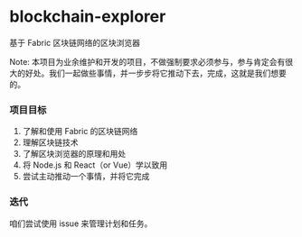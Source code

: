 # blockchain-explorer

基于 Fabric 区块链网络的区块浏览器

Note: 本项目为业余维护和开发的项目，不做强制要求必须参与，参与肯定会有很大的好处。我们一起做些事情，并一步步将它推动下去，完成，这就是我们想要的。

### 项目目标

1. 了解和使用 Fabric 的区块链网络
2. 理解区块链技术
3. 了解区块浏览器的原理和用处
4. 将 Node.js 和 React（or Vue）学以致用
5. 尝试主动推动一个事情，并将它完成

### 迭代

咱们尝试使用 issue 来管理计划和任务。
